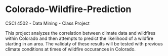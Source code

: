 # Colorado-Wildfire-Prediction
CSCI 4502 - Data Mining - Class Project

This project analyzes the correlation between climate data and wildfires within Colorado and then attempts to predict the likelihood of a wildfire starting in an area. The validaty of these results will be tested with previous climate conditions at times of wildfire occurances in Colorado.  
